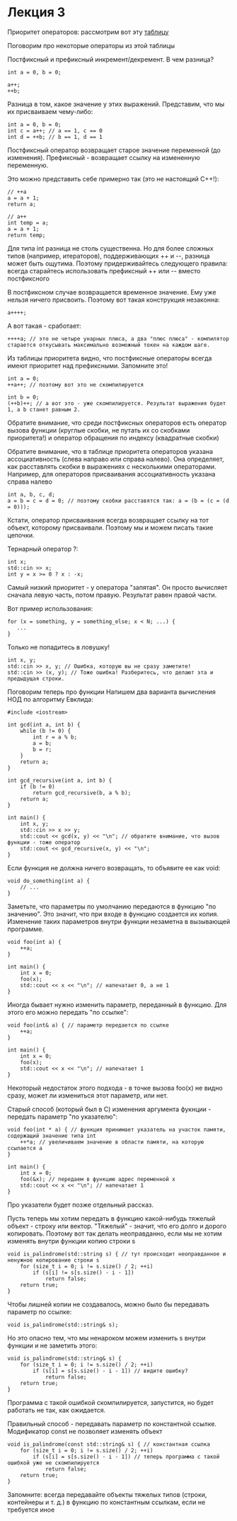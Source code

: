 # Лекция 3

Приоритет операторов:
рассмотрим вот эту [таблицу](http://en.cppreference.com/w/cpp/language/operator_precedence "Приоритет операторов")

Поговорим про некоторые операторы из этой таблицы

Постфиксный и префиксный инкремент/декремент. В чем разница?

    int a = 0, b = 0;

    a++;
    ++b;

Разница в том, какое значение у этих выражений. Представим, что мы их присваиваем чему-либо:

    int a = 0, b = 0;
    int c = a++; // a == 1, c == 0
    int d = ++b; // b == 1, d == 1

Постфиксный оператор возвращает старое значение переменной (до изменения).
Префиксный - возвращает ссылку на измененную переменную.

Это можно представить себе примерно так (это не настоящий C++!):

    // ++a
    a = a + 1;
    return a;

    // a++
    int temp = a;
    a = a + 1;
    return temp;

Для типа int разница не столь существенна.
Но для более сложных типов (например, итераторов), поддерживающих ++ и --, разница может быть ощутима.
Поэтому придерживайтесь следующего правила: всегда старайтесь использовать префиксный ++ или -- вместо постфиксного


В постфиксном случае возвращается временное значение. Ему уже нельзя ничего присвоить. Поэтому вот такая конструкция незаконна:

    a++++;

А вот такая - сработает:

    ++++a; // это не четыре унарных плюса, а два "плюс плюса" - компилятор старается откусывать максимально возможный токен на каждом шаге.

Из таблицы приоритета видно, что постфиксные операторы всегда имеют приоритет над префиксными. Запомните это!

    int a = 0;
    ++a++; // поэтому вот это не скомпилируется

    int b = 0;
    (++b)++; // а вот это - уже скомпилируется. Результат выражения будет 1, а b станет равным 2.



Обратите внимание, что среди постфиксных операторов есть оператор вызова функции (круглые скобки, не путать их со скобками приоритета!) и оператор обращения по индексу (квадратные скобки)


Обратите внимание, что в таблице приоритета операторов указана ассоциативность (слева направо или справа налево).
Она определяет, как расставлять скобки в выражениях с несколькими операторами.
Например, для операторов присваивания ассоциативность указана справа налево

    int a, b, c, d;
    a = b = c = d = 0; // поэтому скобки расставятся так: a = (b = (c = (d = 0)));

Кстати, оператор присваивания всегда возвращает ссылку на тот объект, которому присваивали.
Поэтому мы и можем писать такие цепочки.



Тернарный оператор ?:

    int x;
    std::cin >> x;
    int y = x >= 0 ? x : -x;



Самый низкий приоритет - у оператора "запятая".
Он просто вычисляет сначала левую часть, потом правую. Результат равен правой части.

Вот пример использования:

    for (x = something, y = something_else; x < N; ...) {
       ...
    }

Только не попадитесь в ловушку!

    int x, y;
    std::cin >> x, y; // Ошибка, которую вы не сразу заметите!
    std::cin >> (x, y); // Тоже ошибка! Разберитесь, что делают эта и предыдущая строки.



Поговорим теперь про функции
Напишем два варианта вычисления НОД по алгоритму Евклида:

    #include <iostream>

    int gcd(int a, int b) {
        while (b != 0) {
        	int r = a % b;
        	a = b;
        	b = r;
        }
        return a;
    }

    int gcd_recursive(int a, int b) {
        if (b != 0)
        	return gcd_recursive(b, a % b);
        return a;
    }

    int main() {
        int x, y;
        std::cin >> x >> y;
        std::cout << gcd(x, y) << "\n"; // обратите внимание, что вызов функции - тоже оператор
        std::cout << gcd_recursive(x, y) << "\n";
    }


Если функция не должна ничего возвращать, то объявите ее как void:

    void do_something(int a) {
        // ...
    }

Заметьте, что параметры по умолчанию передаются в функцию "по значению".
Это значит, что при входе в функцию создается их копия.
Изменение таких параметров внутри функции незаметна в вызывающей программе.

    void foo(int a) {
        ++a;
    }

    int main() {
        int x = 0;
        foo(x);
        std::cout << x << "\n"; // напечатает 0, а не 1
    }


Иногда бывает нужно изменить параметр, переданный в функцию.
Для этого его можно передать "по ссылке":

    void foo(int& a) { // параметр передается по ссылке
        ++a;
    }

    int main() {
        int x = 0;
        foo(x);
        std::cout << x << "\n"; // напечатает 1
    }

Некоторый недостаток этого подхода - в точке вызова foo(x) не видно сразу, может ли измениться этот параметр, или нет.


Старый способ (который был в C) изменения аргумента фукнции - передать параметр "по указателю":

    void foo(int * a) { // функция принимает указатель на участок памяти, содержащий значение типа int
        ++*a; // увеличиваем значение в области памяти, на которую ссылается a
    }

    int main() {
        int x = 0;
        foo(&x); // передаем в функцию адрес переменной x
        std::cout << x << "\n"; // напечатает 1
    }

Про указатели будет позже отдельный рассказ.


Пусть теперь мы хотим передать в функцию какой-нибудь тяжелый объект - строку или вектор.
"Тяжелый" - значит, что его долго и дорого копировать.
Поэтому вот так делать неоправданно, если мы не хотим изменять внутри функции копию строки s

    void is_palindrome(std::string s) { // тут происходит неоправданное и ненужное копирование строки s
        for (size_t i = 0; i != s.size() / 2; ++i)
            if (s[i] != s[s.size() - i - 1])
                return false;
        return true;
    }

Чтобы лишней копии не создавалось, можно было бы передавать параметр по ссылке:

    void is_palindrome(std::string& s);

Но это опасно тем, что мы ненароком можем изменить s внутри функции и не заметить этого:

    void is_palindrome(std::string& s) {
        for (size_t i = 0; i != s.size() / 2; ++i)
            if (s[i] = s[s.size() - i - 1]) // видите ошибку?
                return false;
        return true;
    }

Программа с такой ошибкой скомпилируется, запустится, но будет работать не так, как ожидается.


Правильный способ - передавать параметр по константной ссылке.
Модификатор const не позволяет изменять объект

    void is_palindrome(const std::string& s) { // константная ссылка
        for (size_t i = 0; i != s.size() / 2; ++i)
            if (s[i] = s[s.size() - i - 1]) // теперь программа с такой ошибкой уже не скомпилируется
                return false;
        return true;
    }

Запомните: всегда передавайте объекты тяжелых типов (строки, контейнеры и т. д.) в функцию по константным ссылкам, если не требуется иное
